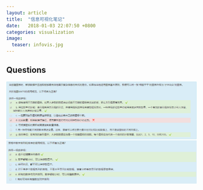 ```yaml
---
layout: article
title:  "信息可视化笔记"
date:   2018-01-03 22:07:50 +0800
categories: visualization
image:
  teaser: infovis.jpg
---
```


## Questions







<img src="/images/qusetion1.PNG"  alt="1" />


<img src="/images/qunestion2.PNG"  alt="2" />
